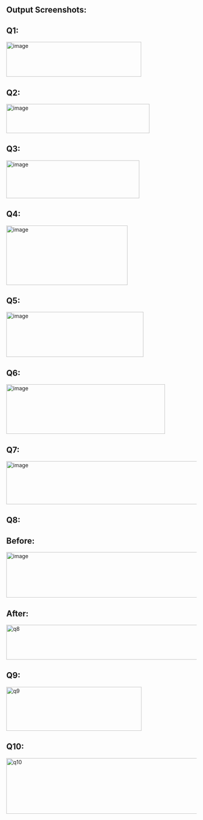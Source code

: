 ## Output Screenshots:

## Q1:
<img width="357" height="92" alt="image" src="https://github.com/user-attachments/assets/013c1932-5a51-4ca9-a2bf-4243da781c73" />

## Q2:
<img width="379" height="77" alt="image" src="https://github.com/user-attachments/assets/1232eae3-1713-438f-82d2-d3152e226193" />

## Q3:
<img width="352" height="100" alt="image" src="https://github.com/user-attachments/assets/c34ea939-d55d-472c-838c-7e25926539b0" />

## Q4:
<img width="321" height="157" alt="image" src="https://github.com/user-attachments/assets/e05b08be-8759-462d-81c1-d380ba928d66" />

## Q5:
<img width="363" height="119" alt="image" src="https://github.com/user-attachments/assets/f764a99e-d128-462c-b6ed-ee0104cde7dd" />

## Q6:
<img width="420" height="131" alt="image" src="https://github.com/user-attachments/assets/b9081b6e-a111-4fa1-9f09-5dfde870de57" />

## Q7:
<img width="625" height="114" alt="image" src="https://github.com/user-attachments/assets/dd037d9c-deae-41e8-b3b9-7563581050a6" />

## Q8:
## Before:
<img width="584" height="120" alt="image" src="https://github.com/user-attachments/assets/b9725ea3-bfbb-40fa-90b6-771b18ee8c95" />

## After:
<img width="593" height="92" alt="q8" src="https://github.com/user-attachments/assets/27e9723d-6b1d-4f0d-8230-5d8460c1b276" />

## Q9:
<img width="358" height="116" alt="q9" src="https://github.com/user-attachments/assets/2b83e94a-a114-4b26-baea-72f4ccf57546" />

## Q10:
<img width="671" height="147" alt="q10" src="https://github.com/user-attachments/assets/2631efb0-abc8-4e3a-8e64-e3817d70b5b8" />

